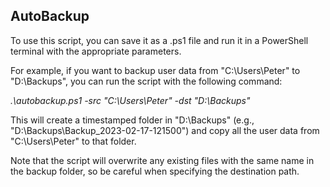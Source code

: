 <h2>AutoBackup</h2>
To use this script, you can save it as a .ps1 file and run it in a PowerShell terminal with the appropriate parameters. 

For example, if you want to backup user data from "C:\Users\Peter" to "D:\Backups", you can run the script with the following command:

<i>.\autobackup.ps1 -src "C:\Users\Peter" -dst "D:\Backups"</i>

This will create a timestamped folder in "D:\Backups" (e.g., "D:\Backups\Backup_2023-02-17-121500") and copy all the user data from "C:\Users\Peter" to that folder. 

Note that the script will overwrite any existing files with the same name in the backup folder, so be careful when specifying the destination path.

